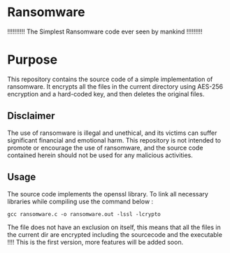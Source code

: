 # Ransomware
!!!!!!!!!! The Simplest Ransomware code ever seen by mankind !!!!!!!!!

<h1> Purpose </h1>

This repository contains the source code of a simple implementation of ransomware. It encrypts all the files in the current directory using AES-256 encryption and a hard-coded key, and then deletes the original files.

<h2> Disclaimer </h2>

The use of ransomware is illegal and unethical, and its victims can suffer significant financial and emotional harm. This repository is not intended to promote or encourage the use of ransomware, and the source code contained herein should not be used for any malicious activities.

<h2> Usage </h2>

The source code implements the openssl library.
To link all necessary libraries while compiling use the command below :

```
gcc ransomware.c -o ransomware.out -lssl -lcrypto
```
The file does not have an exclusion on itself, this means that all the files in the current dir are encrypted including the sourcecode and the executable !!!!
This is the first version, more features will be added soon.
